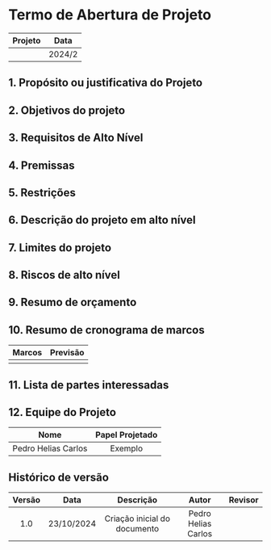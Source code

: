 # Termo de Abertura de Projeto

| Projeto | Data |
| :---: | :---: |
|  | 2024/2 |


## 1. Propósito ou justificativa do Projeto

## 2. Objetivos do projeto

## 3. Requisitos de Alto Nível

## 4. Premissas

## 5. Restrições 

## 6. Descrição do projeto em alto nível

## 7. Limites do projeto

## 8. Riscos de alto nível

## 9. Resumo de orçamento

## 10. Resumo de cronograma de marcos

| Marcos | Previsão |
| :---: | :---: |
|  |  |

## 11. Lista de partes interessadas

## 12. Equipe do Projeto

| Nome | Papel Projetado |
| :---: | :---: |
| Pedro Helias Carlos | Exemplo |


## Histórico de versão

| Versão |    Data    |          Descrição           |                            Autor                            |                                  Revisor                                  |
| :----: | :--------: | :--------------------------: | :---------------------------------------------------------: | :-----------------------------------------------------------------------: |
|  1.0   | 23/10/2024 | Criação inicial do documento | Pedro Helias Carlos |  |
